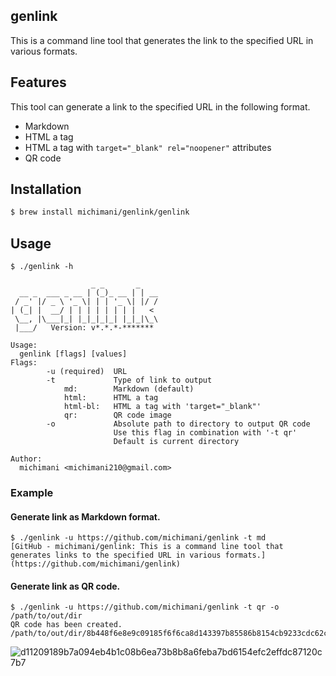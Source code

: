 genlink
---

This is a command line tool that generates the link to the specified URL in various formats.

## Features

This tool can generate a link to the specified URL in the following format.

- Markdown
- HTML a tag
- HTML a tag with `target="_blank" rel="noopener"` attributes
- QR code

## Installation

```bash
$ brew install michimani/genlink/genlink
```

## Usage

```
$ ./genlink -h

                  _ _       _
  __ _  ___ _ __ | (_)_ __ | | __
 / _' |/ _ \ '_ \| | | '_ \| |/ /
| (_| |  __/ | | | | | | | |   <
 \__, |\___|_| |_|_|_|_| |_|_|\_\
 |___/   Version: v*.*.*-*******

Usage:
  genlink [flags] [values]
Flags:
        -u (required)  URL
        -t             Type of link to output
            md:        Markdown (default)
            html:      HTML a tag
            html-bl:   HTML a tag with 'target="_blank"'
            qr:        QR code image
        -o             Absolute path to directory to output QR code
                       Use this flag in combination with '-t qr'
                       Default is current directory

Author:
  michimani <michimani210@gmail.com>
```

### Example

#### Generate link as Markdown format.

```
$ ./genlink -u https://github.com/michimani/genlink -t md
[GitHub - michimani/genlink: This is a command line tool that generates links to the specified URL in various formats.](https://github.com/michimani/genlink)
```

#### Generate link as QR code.

```
$ ./genlink -u https://github.com/michimani/genlink -t qr -o /path/to/out/dir
QR code has been created.
/path/to/out/dir/8b448f6e8e9c09185f6f6ca8d143397b85586b8154cb9233cdc62cf2cecd90c6.png
```

![d11209189b7a094eb4b1c08b6ea73b8b8a6feba7bd6154efc2effdc87120c7b7](https://user-images.githubusercontent.com/9986092/106961267-acf2cc00-6780-11eb-9d83-9a9d4664a476.png)
